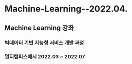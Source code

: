 # Machine-Learning--2022.04.


## Machine Learning 강좌

### 빅데이터 기반 지능형 서비스 개발 과정

### 멀티캠퍼스에서  2022.03 ~ 2022.07